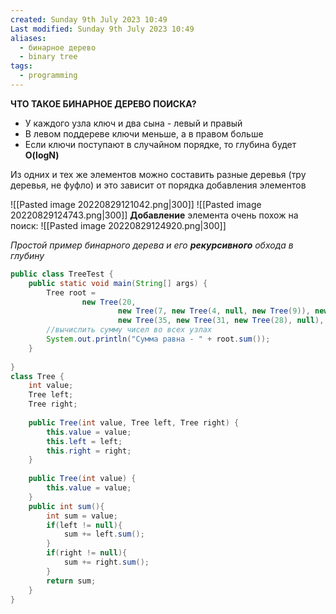 ```yaml
---
created: Sunday 9th July 2023 10:49
Last modified: Sunday 9th July 2023 10:49
aliases:
  - бинарное дерево
  - binary tree
tags:
  - programming
---
```


**ЧТО ТАКОЕ БИНАРНОЕ ДЕРЕВО ПОИСКА?**

- У каждого узла ключ и два сына - левый и правый
- В левом поддереве ключи меньше, а в правом больше
- Если ключи поступают в случайном порядке, то глубина будет **O(logN)**

Из одних и тех же элементов можно составить разные деревья (тру деревья, не фуфло) и это зависит от порядка добавления элементов

![[Pasted image 20220829121042.png|300]]
![[Pasted image 20220829124743.png|300]]
**Добавление** элемента очень похож на поиск:
![[Pasted image 20220829124920.png|300]]

_Простой пример бинарного дерева и его **рекурсивного** обхода в глубину_
```java
public class TreeTest {  
    public static void main(String[] args) {  
        Tree root =  
                new Tree(20,  
                        new Tree(7, new Tree(4, null, new Tree(9)), new Tree(9)),  
                        new Tree(35, new Tree(31, new Tree(28), null), new Tree(40, new Tree(38), new Tree(52))));  
        //вычислить сумму чисел во всех узлах  
        System.out.println("Сумма равна - " + root.sum());  
    }  
  
}  
class Tree {  
    int value;  
    Tree left;  
    Tree right;  
  
    public Tree(int value, Tree left, Tree right) {  
        this.value = value;  
        this.left = left;  
        this.right = right;  
    }  
  
    public Tree(int value) {  
        this.value = value;  
    }  
    public int sum(){  
        int sum = value;  
        if(left != null){  
            sum += left.sum();  
        }  
        if(right != null){  
            sum += right.sum();  
        }  
        return sum;  
    }  
}
```
